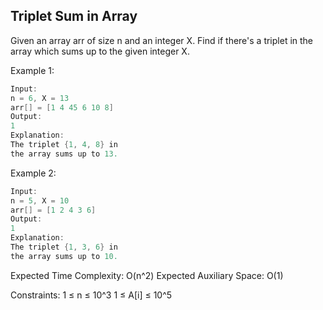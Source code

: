 ## Triplet Sum in Array 

Given an array arr of size n and an integer X. Find if there's a triplet in the array which sums up to the given integer X.

 
Example 1:
```C
Input:
n = 6, X = 13
arr[] = [1 4 45 6 10 8]
Output:
1
Explanation:
The triplet {1, 4, 8} in 
the array sums up to 13.
```
Example 2:
```C
Input:
n = 5, X = 10
arr[] = [1 2 4 3 6]
Output:
1
Explanation:
The triplet {1, 3, 6} in 
the array sums up to 10.
```

Expected Time Complexity: O(n^2)
Expected Auxiliary Space: O(1)

Constraints:
1 ≤ n ≤ 10^3
1 ≤ A[i] ≤ 10^5
